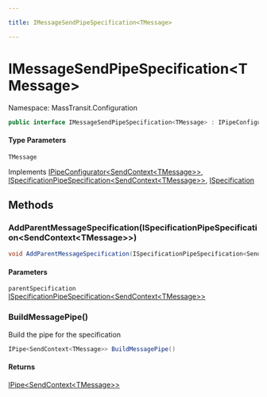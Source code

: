 ```yaml
---

title: IMessageSendPipeSpecification<TMessage>

---
```


# IMessageSendPipeSpecification\<TMessage\>

Namespace: MassTransit.Configuration

```csharp
public interface IMessageSendPipeSpecification<TMessage> : IPipeConfigurator<SendContext<TMessage>>, ISpecificationPipeSpecification<SendContext<TMessage>>, ISpecification
```

#### Type Parameters

`TMessage`<br/>

Implements [IPipeConfigurator\<SendContext\<TMessage\>\>](../masstransit/ipipeconfigurator-1), [ISpecificationPipeSpecification\<SendContext\<TMessage\>\>](../masstransit-configuration/ispecificationpipespecification-1), [ISpecification](../masstransit/ispecification)

## Methods

### **AddParentMessageSpecification(ISpecificationPipeSpecification\<SendContext\<TMessage\>\>)**

```csharp
void AddParentMessageSpecification(ISpecificationPipeSpecification<SendContext<TMessage>> parentSpecification)
```

#### Parameters

`parentSpecification` [ISpecificationPipeSpecification\<SendContext\<TMessage\>\>](../masstransit-configuration/ispecificationpipespecification-1)<br/>

### **BuildMessagePipe()**

Build the pipe for the specification

```csharp
IPipe<SendContext<TMessage>> BuildMessagePipe()
```

#### Returns

[IPipe\<SendContext\<TMessage\>\>](../masstransit/ipipe-1)<br/>
